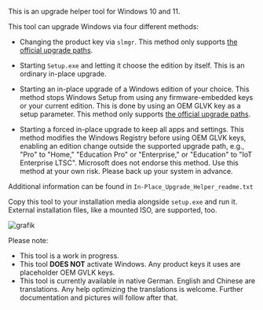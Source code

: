 This is an upgrade helper tool for Windows 10 and 11.

This tool can upgrade Windows via four different methods:

- Changing the product key via `slmgr`. This method only supports [the official upgrade paths][1].

- Starting `Setup.exe` and letting it choose the edition by itself. This is an ordinary in-place upgrade.

- Starting an in-place upgrade of a Windows edition of your choice. This method stops Windows Setup from using any firmware-embedded keys or your current edition. This is done by using an OEM GLVK key as a setup parameter. This method only supports [the official upgrade paths][1].

- Starting a forced in-place upgrade to keep all apps and settings. This method modifies the Windows Registry before using OEM GLVK keys, enabling an edition change outside the supported upgrade path, e.g., "Pro" to "Home," "Education Pro" or "Enterprise," or "Education" to "IoT Enterprise LTSC". Microsoft does not endorse this method. Use this method at your own risk. Please back up your system in advance.

Additional information can be found in `In-Place_Upgrade_Helper_readme.txt`

Copy this tool to your installation media alongside `setup.exe` and run it.
External installation files, like a mounted ISO, are supported, too.

![grafik](https://github.com/TheMMC/Inplace_Upgrade_Helper/assets/87301831/449e87d0-a146-45a2-a7e5-bd23d474f991)

Please note:

- This tool is a work in progress.
- This tool **DOES NOT** activate Windows. Any product keys it uses are placeholder OEM GVLK keys.
- This tool is currently available in native German. English and Chinese are translations. Any help optimizing the translations is welcome. Further documentation and pictures will follow after that.

[1]: https://learn.microsoft.com/en-us/windows/deployment/upgrade/windows-edition-upgrades
